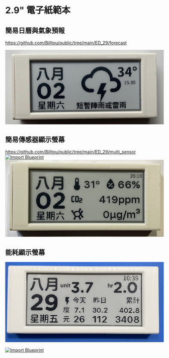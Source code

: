 # 2.9" 電子紙範本

## 簡易日曆與氣象預報
https://github.com/Billtou/public/tree/main/ED_29/forecast

![081733](/ED_29/image/B8AD097F.jpg)

## 簡易傳感器顯示螢幕
https://github.com/Billtou/public/tree/main/ED_29/multi_sensor
[![Import Blueprint](https://my.home-assistant.io/badges/blueprint_import.svg)](https://my.home-assistant.io/redirect/blueprint_import/?blueprint_url=https://raw.githubusercontent.com/Billtou/public/blob/main/BluePrint/automate-ed-29-mult_sensor.yaml)
![081733](/ED_29/image/834866CA.jpg)







## 能耗顯示螢幕
![081733](/ED_29/image/enger.jpg)

[![Import Blueprint](https://my.home-assistant.io/badges/blueprint_import.svg)](https://my.home-assistant.io/redirect/blueprint_import/?blueprint_url=https://raw.githubusercontent.com/Billtou/public/blob/main/BluePrint/automate-ed-29-energy.yaml)

